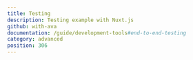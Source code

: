 ```yaml
---
title: Testing
description: Testing example with Nuxt.js
github: with-ava
documentation: /guide/development-tools#end-to-end-testing
category: advanced
position: 306
---
```

